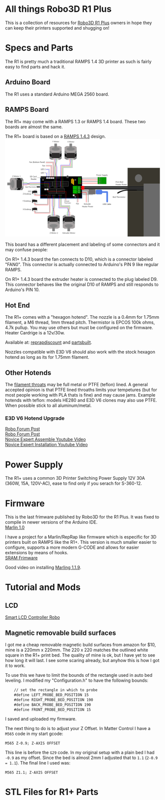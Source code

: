 # All things Robo3D R1 Plus #

This is a collection of resources for [Robo3D R1 Plus]() owners in hope they can keep their printers supported and shugging on!


# Specs and Parts #

The R1 is pretty much a traditional RAMPS 1.4 3D printer as such is fairly easy to find parts and hack it.

## Arduino Board ##

The R1 uses a standard Arduino MEGA 2560 board.

## RAMPS Board ##
The R1+ may come with a RAMPS 1.3 or RAMPS 1.4 board. These two boards are almost the same.

The R1+ board is based on a [RAMPS 1.4.3](https://reprap.org/wiki/RAMPS_1.4) design.
![RAMPS WIRING](R1WIRINGDIAG.png)

This board has a different placement and labeling of some connectors and it may confuse people:

On R1+ 1.4.3 board the fan connects to D10, which is a connector labeled "FAN0". This connector is actually connected to Arduino's PIN 9 like regular RAMPS.

On R1+ 1.4.3 board the extruder heater is connected to the plug labeled D9. This connector behaves like the original D10 of RAMPS and still responds to Arduino's PIN 10.

## Hot End ##

The R1+ comes with a "hexagon hotend".
The nozzle is a 0.4mm for 1.75mm filament, a M6 thread, 1mm thread pitch.
Thermistor is EPCOS 100k ohms, 4.7k pullup. You may use others but must be configured on the firmware.
Heater Cardrige is a 12v/30w. 

Available at: [reprapdiscount](http://www.reprapdiscount.com/hotends/67-hexagon-hotend-set.html) and [partsbuilt](https://www.partsbuilt.com/r1-hotend-assembly-robo).

Nozzles compatible with E3D V6 should also work with the stock hexagon hotend as long as its for 1.75mm filament.

## Other Hotends ##

The [filament throats](https://reprap.org/forum/read.php?14,846189,846189) may be full metal or PTFE (teflon) lined.
A general accepted opinion is that PTFE lined throaths limits your tempetures (but for most people working with PLA thats is fine) and may cause jams. Example hotends with teflon: models HE280 and E3D V6 clones may also use PTFE. When possible stick to all aluminum/metal.

### E3D V6 Hotend Upgrade ###

[Robo Forum Post](http://community.robo3d.com/index.php?threads/e3d-v6-information-installation-guides-and-review.3407/)<br>
[Robo Forum Post](http://community.robo3d.com/index.php?threads/e3d-v6-information-and-installation-guide.17598/)<br>
[Novice Expert Assemble Youtube Video](https://www.youtube.com/watch?v=0FB3MmgvWrw)<br>
[Novice Expert Installation Youtube Video](https://www.youtube.com/watch?v=sZM6MIuPorQ)<br>

# Power Supply #

The R1+ uses a common 3D Printer Switching Power Supply 12V 30A (360W, 15A, 120V-AC), ease to find only if you serach for S-360-12.

# Firmware #

This is the last frimware published by Robo3D for the R1 Plus. It was fixed to compile in newer versions of the Arduino IDE.<br>
[Marlin 1.0](ROBO3DR1PLUSV2_9APR2020.zip)<br>

I have a project for a Marlin/RepRap like firmware which is especific for 3D printers built on RAMPS like the R1+. This version is much smaller easier to configure, supports a more modern G-CODE and allows for easier extensions by means of hooks.<br>
[SRAM Frimware](https://github.com/ctkjose/R1PLUSFIRMWARE)<br>

Good video on installing [Marling 1.1.9](https://www.youtube.com/watch?v=fSx7s1q_G-c&t=79s).

# Tutorial and Mods #

## LCD ##
[Smart LCD Controller Robo](https://www.youtube.com/watch?v=8yWX7Pn-Sg0)

## Magnetic removable build surfaces ##

I got me a cheap removable magnetic build surfaces from amazon for $10, mine is a 220mm x 220mm. The 220 x 220 matches the outlined white square in the R1+ print bed. The quality of mine is ok, but I have yet to see how long it will last. I see some scaring already, but anyhow this is how I got it to work.

To use this we have to limit the bounds of the rectangle used in auto bed leveling. I modified my "Configuration.h" to have the following bounds: 
```
    // set the rectangle in which to probe
    #define LEFT_PROBE_BED_POSITION 15
    #define RIGHT_PROBE_BED_POSITION 190
    #define BACK_PROBE_BED_POSITION 190
    #define FRONT_PROBE_BED_POSITION 15
```
I saved and uploaded my firmware.

The next thing to do is to adjust your Z Offset. In Matter Control I have a `M565` code in my start gcode:
```
M565 Z-0.9; Z-AXIS OFFSET
```
This line is before the `G29` code. In my original setup with a plain bed I had `-0.9` as my offset. Since the bed is almost 2mm I adjusted that to `1.1` (`2-0.9 = 1.1`). The final line I used was:
```
M565 Z1.1; Z-AXIS OFFSET
```

# STL Files for R1+ Parts #

